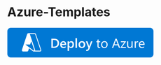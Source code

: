 # Azure-Templates

<a href="https://portal.azure.com/#create/Microsoft.Template/uri/https%3A%2F%2Fraw.githubusercontent.com%2Fstill42%2FAzure-Templates%2Fmaster%2Fazuredeploy.json" rel="nofollow">
<img src="https://raw.githubusercontent.com/Azure/azure-quickstart-templates/master/1-CONTRIBUTION-GUIDE/images/deploytoazure.svg?sanitize=true" alt="Deploy To Azure" style="max-width: 100%;">
</a>
